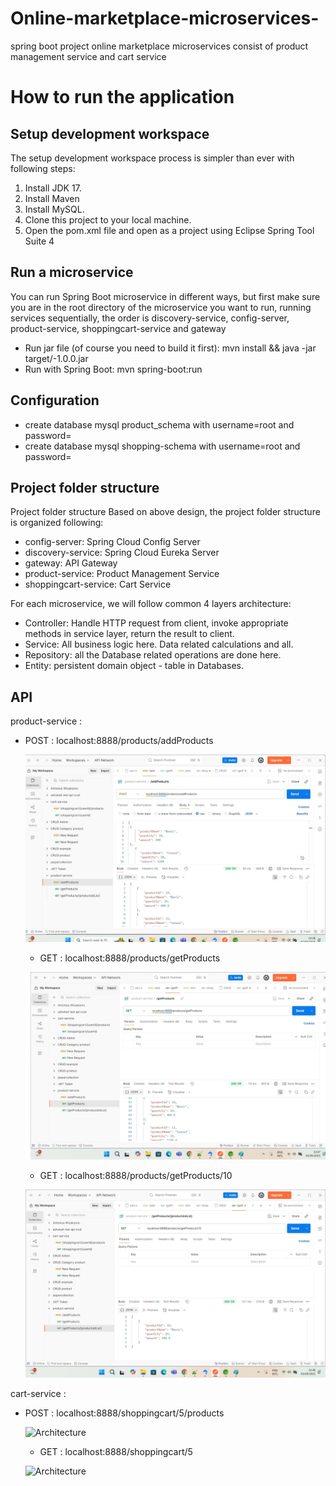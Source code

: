 # Online-marketplace-microservices-
spring boot project online marketplace microservices consist of  product management service and cart service


# How to run the application

## Setup development workspace

The setup development workspace process is simpler than ever with following steps:

1. Install JDK 17.
2. Install Maven
3. Install MySQL.
4. Clone this project to your local machine.
5. Open the pom.xml file and open as a project using Eclipse Spring Tool Suite 4


## Run a microservice

You can run Spring Boot microservice in different ways, but first make sure you are in the root directory of the microservice you want to run, running services sequentially, the order is discovery-service, config-server, product-service, shoppingcart-service and gateway

- Run jar file (of course you need to build it first): mvn install && java -jar target/<service-name>-1.0.0.jar
- Run with Spring Boot: mvn spring-boot:run

## Configuration

- create database mysql product_schema  with username=root and password=
- create database mysql shopping-schema  with username=root and password=

## Project folder structure 

Project folder structure
Based on above design, the project folder structure is organized following:

- config-server: Spring Cloud Config Server
- discovery-service:  Spring Cloud Eureka Server
- gateway: API Gateway
- product-service: Product Management Service
- shoppingcart-service: Cart Service

For each microservice, we will follow common 4 layers architecture:

- Controller: Handle HTTP request from client, invoke appropriate methods in service layer, return the result to client.
- Service: All business logic here. Data related calculations and all.
- Repository: all the Database related operations are done here.
- Entity: persistent domain object - table in Databases.

## API

  product-service :
  - POST : localhost:8888/products/addProducts

    ![Architecture](product-service-addproduct.jpg)

    - GET : localhost:8888/products/getProducts

    ![Architecture](product-service-getproducts.jpg)

    - GET : localhost:8888/products/getProducts/10

    ![Architecture](product-service-getproducts-productsidlist.jpg)


  cart-service :
  - POST : localhost:8888/shoppingcart/5/products

    ![Architecture](cart-service-useridproducts.jpg)

    - GET : localhost:8888/shoppingcart/5

    ![Architecture](cart-service-userid.jpg)



  


